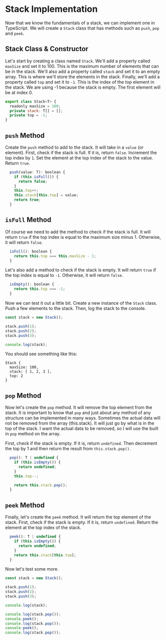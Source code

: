 # Stack Implementation

Now that we know the fundamentals of a stack, we can implement one in TypeScript. We will create a `Stack` class that has methods such as `push`, `pop` and `peek`.

## Stack Class & Constructor

Let's start by creating a class named `Stack`. We'll add a property called `maxSize` and set it to 100. This is the maximum number of elements that can be in the stack. We'll also add a property called `stack` and set it to an empty array. This is where we'll store the elements in the stack. Finally, we'll add a property called `top` and set it to `-1`. This is the index of the top element in the stack. We are using -1 because the stack is empty. The first element will be at index 0.

```js
export class Stack<T> {
  readonly maxSize = 100;
  private stack: T[] = [];
  private top = -1;
}
```

## `push` Method

Create the `push` method to add to the stack. It will take in a `value` (or element). First, check if the stack is full. If it is, return `false`. Increment the top index by `1`. Set the element at the top index of the stack to the value. Return `true`.

```js
  push(value: T): boolean {
    if (this.isFull()) {
      return false;
    }
    this.top++;
    this.stack[this.top] = value;
    return true;
  }
```

## `isFull` Method

Of course we need to add the method to check if the stack is full. It will return `true` if the top index is equal to the maximum size minus 1. Otherwise, it will return `false`.

```js
  isFull(): boolean {
    return this.top === this.maxSize - 1;
  }
```

Let's also add a method to check if the stack is empty. It will return `true` if the top index is equal to `-1`. Otherwise, it will return `false`.

```js
  isEmpty(): boolean {
    return this.top === -1;
  }
```

Now we can test it out a little bit. Create a new instance of the `Stack` class. Push a few elements to the stack. Then, log the stack to the console.

```js
const stack = new Stack();

stack.push(1);
stack.push(2);
stack.push(3);

console.log(stack);
```

You should see something like this:

```text
Stack {
  maxSize: 100,
  stack: [ 1, 2, 3 ],
  top: 2
}
```

## `pop` Method

Now let's create the `pop` method. It will remove the top element from the stack. It is important to know that `pop` and just about any method of any structure can be implemented in many ways. Sometimes the actual data will not be removed from the array (this.stack). It will just go by what is in the top of the stack. I want the actual data to be removed, so I will use the built in `pop` method on the array.

First, check if the stack is empty. If it is, return `undefined`. Then decrement the top by 1 and then return the result from `this.stack.pop()`.

```js
  pop(): T | undefined {
    if (this.isEmpty()) {
      return undefined;
    }
    this.top--;

    return this.stack.pop();
  }
```

## `peek` Method

Finally, let's create the `peek` method. It will return the top element of the stack. First, check if the stack is empty. If it is, return `undefined`. Return the element at the top index of the stack.

```js
  peek(): T | undefined {
    if (this.isEmpty()) {
      return undefined;
    }
    return this.stack[this.top];
  }
```

Now let's test some more.

```js
const stack = new Stack();

stack.push(1);
stack.push(2);
stack.push(3);

console.log(stack);

console.log(stack.pop());
console.peek();
console.log(stack.pop());
console.peek();
console.log(stack.pop());
```
